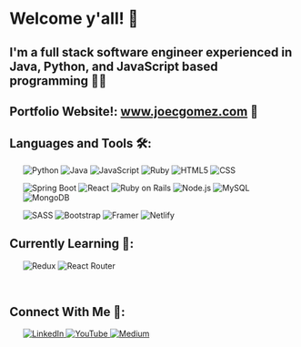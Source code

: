 # Welcome y'all! 🤠 
## I'm a full stack software engineer experienced in Java, Python, and JavaScript based programming 👨‍💻
## Portfolio Website!: www.joecgomez.com 👾

## Languages and Tools 🛠:
<ul>
   <img src='https://img.shields.io/badge/Python-FFD43B?style=for-the-badge&logo=python&logoColor=blue' alt='Python' />

   <img src='https://img.shields.io/badge/Java-ED8B00?style=for-the-badge&logo=java&logoColor=white' alt='Java' />
   
   <img src='https://img.shields.io/badge/JavaScript-F7DF1E?style=for-the-badge&logo=javascript&logoColor=black' alt='JavaScript' />
   
   <img src='https://img.shields.io/badge/Ruby-CC342D?style=for-the-badge&logo=ruby&logoColor=white' alt='Ruby' />  
<!--
   <img src='https://img.shields.io/badge/jQuery-0769AD?style=for-the-badge&logo=jquery&logoColor=white' alt='jQuery' />
-->
   <img src='https://img.shields.io/badge/HTML-239120?style=for-the-badge&logo=html5&logoColor=white' alt='HTML5' />
   
   <img src='https://img.shields.io/badge/CSS-239120?&style=for-the-badge&logo=css3&logoColor=white' alt='CSS' />
</ul>

<ul>
   <img src='https://img.shields.io/badge/Spring_Boot-F2F4F9?style=for-the-badge&logo=spring-boot' alt='Spring Boot' />

   <img src='https://img.shields.io/badge/React-20232A?style=for-the-badge&logo=react&logoColor=61DAFB' alt='React' />

   <img src='https://img.shields.io/badge/Ruby_on_Rails-CC0000?style=for-the-badge&logo=ruby-on-rails&logoColor=white' alt='Ruby on Rails' />

   <img src='https://img.shields.io/badge/Node.js-43853D?style=for-the-badge&logo=node.js&logoColor=white' alt='Node.js' />

   <img src='https://img.shields.io/badge/MySQL-00000F?style=for-the-badge&logo=mysql&logoColor=white' alt='MySQL' />

   <img src='https://img.shields.io/badge/MongoDB-4EA94B?style=for-the-badge&logo=mongodb&logoColor=white' alt='MongoDB' />
</ul>

<ul>
   <img src='https://img.shields.io/badge/Sass-CC6699?style=for-the-badge&logo=sass&logoColor=white' alt='SASS' />

   <img src='https://img.shields.io/badge/Bootstrap-563D7C?style=for-the-badge&logo=bootstrap&logoColor=white' alt='Bootstrap' />

   <img src='https://img.shields.io/badge/Framer-black?style=for-the-badge&logo=framer&logoColor=blue' alt='Framer' />
      
   <img src='https://img.shields.io/badge/Netlify-00C7B7?style=for-the-badge&logo=netlify&logoColor=white' alt='Netlify' />
</ul>

## Currently Learning 💭:
<ul>
   <img src='https://img.shields.io/badge/Redux-593D88?style=for-the-badge&logo=redux&logoColor=white' alt='Redux' />
   <img src='https://img.shields.io/badge/React_Router-CA4245?style=for-the-badge&logo=react-router&logoColor=white' alt='React Router' />
   
   <!--
   <img src='https://img.shields.io/badge/Numpy-777BB4?style=for-the-badge&logo=numpy&logoColor=white' alt='NumPy' />
   <img src='https://img.shields.io/badge/Pandas-2C2D72?style=for-the-badge&logo=pandas&logoColor=white' alt='Pandas' />
   <img src='https://img.shields.io/badge/Angular-DD0031?style=for-the-badge&logo=angular&logoColor=white' alt='Angular' />
   -->
</ul>

<!-- 
## Latest Blog Posts 📚: 
-->
<!-- BLOG-POST-LIST:START -->
<!--
- [Search Engine](https://devjoe.medium.com/search-engine-f107361a8d4c?source=rss-17c518b9b391------2)
- [Number Systems](https://devjoe.medium.com/number-systems-35b93d0ba222?source=rss-17c518b9b391------2)
- [Compressions To The Rescue](https://devjoe.medium.com/compressions-to-the-rescue-45fa04124fdd?source=rss-17c518b9b391------2)
- [Using React Hooks For Loading Screen](https://devjoe.medium.com/using-react-hooks-for-loading-screen-5663d8cc26a9?source=rss-17c518b9b391------2)
- [Functional Programming](https://devjoe.medium.com/functional-programming-85c6f195ad14?source=rss-17c518b9b391------2)
-->
<!-- BLOG-POST-LIST:END -->
<br>

## Connect With Me 👥:
<ul>
   <a align='left' href='https://www.linkedin.com/in/joe-c-gomez/' alt='Joe C Gomez'> <img src='https://img.shields.io/badge/LinkedIn-0077B5?style=for-the-badge&logo=linkedin&logoColor=white' alt='LinkedIn' /> </a>
    <a align='left' href='https://www.youtube.com/channel/UCwLqQxU0xFZefEVC3oix7Dw' alt='devjoecgomez'> <img src='https://img.shields.io/badge/YouTube-FF0000?style=for-the-badge&logo=youtube&logoColor=white' alt='YouTube' /> </a>
   <a href='https://devjoe.medium.com/' alt='devjoe' > <img src='https://img.shields.io/badge/Medium-12100E?style=for-the-badge&logo=medium&logoColor=white' alt='Medium' /> </a>
</ul>
